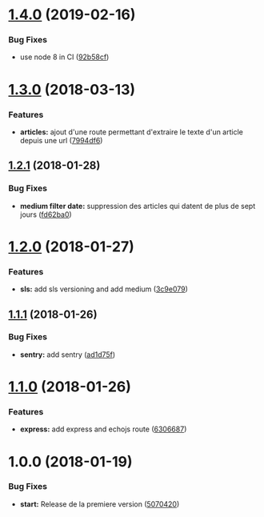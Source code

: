<a name="1.4.0"></a>
# [1.4.0](https://bitbucket.org/MarquesDev/jsjitsu-server/compare/v1.3.0...v1.4.0) (2019-02-16)


### Bug Fixes

* use node 8 in CI ([92b58cf](https://bitbucket.org/MarquesDev/jsjitsu-server/commits/92b58cf))



<a name="1.3.0"></a>
# [1.3.0](https://bitbucket.org/MarquesDev/jsjitsu-server/compare/v1.2.1...v1.3.0) (2018-03-13)


### Features

* **articles:** ajout d'une route permettant d'extraire le texte d'un article depuis une url ([7994df6](https://bitbucket.org/MarquesDev/jsjitsu-server/commits/7994df6))



<a name="1.2.1"></a>
## [1.2.1](https://bitbucket.org/MarquesDev/jsjitsu-server/compare/v1.2.0...v1.2.1) (2018-01-28)


### Bug Fixes

* **medium filter date:** suppression des articles qui datent de plus de sept jours ([fd62ba0](https://bitbucket.org/MarquesDev/jsjitsu-server/commits/fd62ba0))



<a name="1.2.0"></a>
# [1.2.0](https://bitbucket.org/MarquesDev/jsjitsu-server/compare/v1.1.1...v1.2.0) (2018-01-27)


### Features

* **sls:** add sls versioning and add medium ([3c9e079](https://bitbucket.org/MarquesDev/jsjitsu-server/commits/3c9e079))



<a name="1.1.1"></a>
## [1.1.1](https://bitbucket.org/MarquesDev/jsjitsu-server/compare/v1.1.0...v1.1.1) (2018-01-26)


### Bug Fixes

* **sentry:** add sentry ([ad1d75f](https://bitbucket.org/MarquesDev/jsjitsu-server/commits/ad1d75f))



<a name="1.1.0"></a>
# [1.1.0](https://bitbucket.org/MarquesDev/jsjitsu-server/compare/v1.0.0...v1.1.0) (2018-01-26)


### Features

* **express:** add express and echojs route ([6306687](https://bitbucket.org/MarquesDev/jsjitsu-server/commits/6306687))



<a name="1.0.0"></a>
# 1.0.0 (2018-01-19)


### Bug Fixes

* **start:** Release de la premiere version ([5070420](https://bitbucket.org/MarquesDev/jsjitsu-server/commits/5070420))



